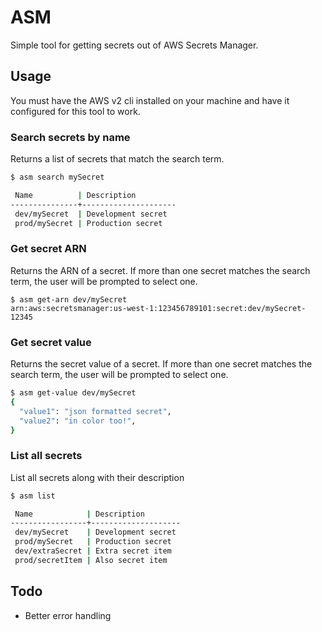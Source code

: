 # ASM

Simple tool for getting secrets out of AWS Secrets Manager.

## Usage
You must have the AWS v2 cli installed on your machine and have it configured for this tool to work.

### Search secrets by name
Returns a list of secrets that match the search term.

```bash
$ asm search mySecret

 Name          | Description
---------------+---------------------
 dev/mySecret  | Development secret
 prod/mySecret | Production secret

```

### Get secret ARN
Returns the ARN of a secret. If more than one secret matches the search term, the user will be prompted to select one.
```
$ asm get-arn dev/mySecret
arn:aws:secretsmanager:us-west-1:123456789101:secret:dev/mySecret-12345
```

### Get secret value
Returns the secret value of a secret. If more than one secret matches the search term, the user will be prompted to select one.
 
```bash
$ asm get-value dev/mySecret
{
  "value1": "json formatted secret",
  "value2": "in color too!",
}
```

### List all secrets
List all secrets along with their description
 
```bash
$ asm list

 Name            | Description
-----------------+--------------------
 dev/mySecret    | Development secret
 prod/mySecret   | Production secret
 dev/extraSecret | Extra secret item
 prod/secretItem | Also secret item

```

## Todo
- Better error handling
